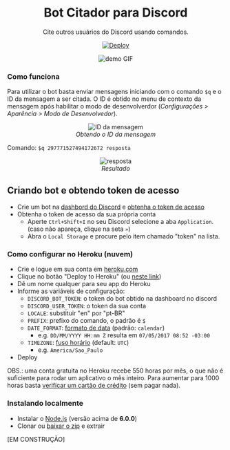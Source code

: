 
<div align="center">

# Bot Citador para Discord

Cite outros usuários do Discord usando comandos.

[![Deploy](https://www.herokucdn.com/deploy/button.svg)](https://heroku.com/deploy?template=https://github.com/kelvinss/node-discord-quoter-bot)

![demo GIF](https://raw.githubusercontent.com/kelvinss/node-discord-quoter-bot/master/readme/pt_demo.gif)

</div>


### Como funciona

Para utilizar o bot basta enviar mensagens iniciando com o comando `$q` e o ID da mensagem a ser citada. O ID é obtido no menu de contexto da mensagem após habilitar o modo de desenvolverdor (_Configurações > Aparência > Modo de Desenvolvedor_).

<div align="center">

![ID da mensagem](https://raw.githubusercontent.com/kelvinss/node-discord-quoter-bot/master/readme/pt_id.png)  
_Obtendo o ID da mensagem_
</div>

Comando: `$q 297771527494172672 resposta`

<div align="center">

![resposta](https://raw.githubusercontent.com/kelvinss/node-discord-quoter-bot/master/readme/pt_reply.png)  
_Resultado_
</div>

## Criando bot e obtendo token de acesso

* Crie um bot na [dashbord do Discord](https://discordapp.com/developers/applications) e [obtenha o token de acesso](https://github.com/reactiflux/discord-irc/wiki/Creating-a-discord-bot-&amp;-getting-a-token)
* Obtenha o token de acesso da sua própria conta
  * Aperte `Ctrl+Shift+I` no seu Discord selecione a aba `Application`. (caso não apareça, clique na seta `»`)
  * Abra o `Local Storage` e procure pelo item chamado "token" na lista.

### Como configurar no Heroku (nuvem)

* Crie e logue em sua conta em [heroku.com](https://signup.heroku.com/)
* Clique no botão "Deploy to Heroku" (ou [neste link](https://heroku.com/deploy?template=https://github.com/kelvinss/node-discord-quoter-bot))
* Dê um nome qualquer para seu app do Heroku
* Informe as variáveis de configuração:
  * `DISCORD_BOT_TOKEN`: o token do bot obtido na dashboard no discord
  * `DISCORD_USER_TOKEN`: o token da sua conta
  * `LOCALE`:  substituir "en" por "pt-BR"
  * `PREFIX`: prefixo do comando, o padrão é `$`
  * `DATE_FORMAT`:  [formato de data](https://momentjs.com/docs/#/displaying/format/) (padrão: `calendar`)
    - e.g. `DD/MM/YYYY HH:mm Z` resulta em `07/05/2017 08:52 -03:00`
  * `TIMEZONE`: [fuso horário](https://en.wikipedia.org/wiki/List_of_tz_database_time_zones) (default: `UTC`)
    - e.g. `America/Sao_Paulo`
* Deploy

OBS.: uma conta gratuita no Heroku recebe 550 horas por mês, o que não é suficiente para rodar um aplicativo o mês inteiro. Para aumentar para 1000 horas basta [verificar um cartão de crédito](https://devcenter.heroku.com/articles/account-verification#how-to-verify-your-heroku-account) (sem pagar nada).

### Instalando localmente

* Instalar o [Node.js](https://nodejs.org/en/download/current/) (versão acima de **6.0.0**)
* Clonar ou [baixar o zip](https://github.com/kelvinss/node-discord-quoter-bot/archive/master.zip) e extrair

[EM CONSTRUÇÃO]
